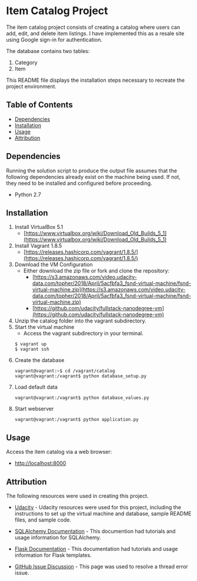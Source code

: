 # Item Catalog Project

The item catalog project consists of creating a catalog where users can add, edit, and delete item listings. I have implemented this as a resale site using Google sign-in for authentication.

The database contains two tables: 
1. Category
2. Item

This README file displays the installation steps necessary to recreate the project environment.

## Table of Contents

* [Dependencies](#dependencies)
* [Installation](#installation)
* [Usage](#usage)
* [Attribution](#attribution)

## Dependencies

Running the solution script to produce the output file assumes that the following dependencies already exist on the machine being used. If not, they need to be installed and configured before proceeding.
* Python 2.7

## Installation

1. Install VirtualBox 5.1
    * [https://www.virtualbox.org/wiki/Download_Old_Builds_5_1](https://www.virtualbox.org/wiki/Download_Old_Builds_5_1)
2. Install Vagrant 1.8.5
    * [https://releases.hashicorp.com/vagrant/1.8.5/](https://releases.hashicorp.com/vagrant/1.8.5/)
3. Download the VM Configuration
    * Either download the zip file or fork and clone the repository:
        * [https://s3.amazonaws.com/video.udacity-data.com/topher/2018/April/5acfbfa3_fsnd-virtual-machine/fsnd-virtual-machine.zip](https://s3.amazonaws.com/video.udacity-data.com/topher/2018/April/5acfbfa3_fsnd-virtual-machine/fsnd-virtual-machine.zip)
        * [https://github.com/udacity/fullstack-nanodegree-vm](https://github.com/udacity/fullstack-nanodegree-vm)
4. Unzip the catalog folder into the vagrant subdirectory.
5. Start the virtual machine
    * Access the vagrant subdirectory in your terminal.
    ```
    $ vagrant up
    $ vagrant ssh
    ```
6. Create the database
    ```
    vagrant@vagrant:~$ cd /vagrant/catalog
    vagrant@vagrant:/vagrant$ python database_setup.py
    ```
7. Load default data
    ```
    vagrant@vagrant:/vagrant$ python database_values.py
    ```
8. Start webserver
    ```
    vagrant@vagrant:/vagrant$ python application.py
    ```

## Usage

Access the item catalog via a web browser:
* [http://localhost:8000](http://localhost:8000)

## Attribution

The following resources were used in creating this project.
* [Udacity](https://www.udacity.com) - Udacity resources were used for this project, including the instructions to set up the virtual machine and database, sample README files, and sample code.

* [SQLAlchemy Documentation](https://docs.sqlalchemy.org/en/latest/orm/tutorial.html) - This documention had tutorials and usage information for SQLAlchemy.

* [Flask Documentation](http://flask.pocoo.org/docs/1.0/) - This documentation had tutorials and usage information for Flask templates.

* [GitHub Issue Discussion](https://github.com/g2p/bedup/issues/38) - This page was used to resolve a thread error issue.
